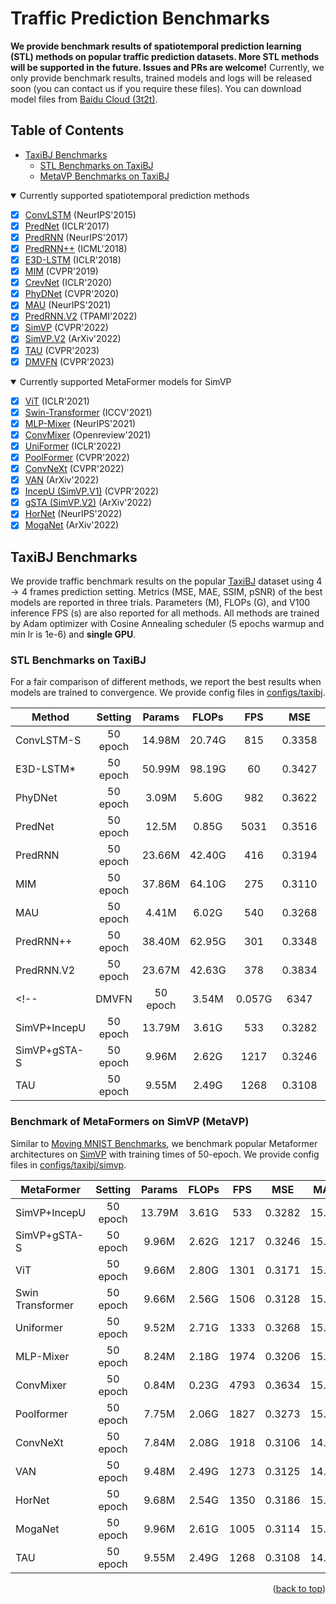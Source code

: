 # Traffic Prediction Benchmarks

**We provide benchmark results of spatiotemporal prediction learning (STL) methods on popular traffic prediction datasets. More STL methods will be supported in the future. Issues and PRs are welcome!** Currently, we only provide benchmark results, trained models and logs will be released soon (you can contact us if you require these files). You can download model files from [Baidu Cloud (3t2t)](https://pan.baidu.com/s/1dH3gS9pyl3SQP8mL2FBgoA?pwd=3t2t).

## Table of Contents

- [TaxiBJ Benchmarks](#taxibj-benchmarks)
    - [STL Benchmarks on TaxiBJ](#stl-benchmarks-on-taxibj)
    - [MetaVP Benchmarks on TaxiBJ](#benchmark-of-metaformers-on-simvp-metavp)

<details open>
<summary>Currently supported spatiotemporal prediction methods</summary>

- [x] [ConvLSTM](https://arxiv.org/abs/1506.04214) (NeurIPS'2015)
- [x] [PredNet](https://openreview.net/forum?id=B1ewdt9xe) (ICLR'2017)
- [x] [PredRNN](https://dl.acm.org/doi/abs/10.5555/3294771.3294855) (NeurIPS'2017)
- [x] [PredRNN++](https://arxiv.org/abs/1804.06300) (ICML'2018)
- [x] [E3D-LSTM](https://openreview.net/forum?id=B1lKS2AqtX) (ICLR'2018)
- [x] [MIM](https://arxiv.org/abs/1811.07490) (CVPR'2019)
- [x] [CrevNet](https://openreview.net/forum?id=B1lKS2AqtX) (ICLR'2020)
- [x] [PhyDNet](https://arxiv.org/abs/2003.01460) (CVPR'2020)
- [x] [MAU](https://openreview.net/forum?id=qwtfY-3ibt7) (NeurIPS'2021)
- [x] [PredRNN.V2](https://arxiv.org/abs/2103.09504v4) (TPAMI'2022)
- [x] [SimVP](https://arxiv.org/abs/2206.05099) (CVPR'2022)
- [x] [SimVP.V2](https://arxiv.org/abs/2211.12509) (ArXiv'2022)
- [x] [TAU](https://arxiv.org/abs/2206.12126) (CVPR'2023)
- [x] [DMVFN](https://arxiv.org/abs/2303.09875) (CVPR'2023)

</details>

<details open>
<summary>Currently supported MetaFormer models for SimVP</summary>

- [x] [ViT](https://arxiv.org/abs/2010.11929) (ICLR'2021)
- [x] [Swin-Transformer](https://arxiv.org/abs/2103.14030) (ICCV'2021)
- [x] [MLP-Mixer](https://arxiv.org/abs/2105.01601) (NeurIPS'2021)
- [x] [ConvMixer](https://arxiv.org/abs/2201.09792) (Openreview'2021)
- [x] [UniFormer](https://arxiv.org/abs/2201.09450) (ICLR'2022)
- [x] [PoolFormer](https://arxiv.org/abs/2111.11418) (CVPR'2022)
- [x] [ConvNeXt](https://arxiv.org/abs/2201.03545) (CVPR'2022)
- [x] [VAN](https://arxiv.org/abs/2202.09741) (ArXiv'2022)
- [x] [IncepU (SimVP.V1)](https://arxiv.org/abs/2206.05099) (CVPR'2022)
- [x] [gSTA (SimVP.V2)](https://arxiv.org/abs/2211.12509) (ArXiv'2022)
- [x] [HorNet](https://arxiv.org/abs/2207.14284) (NeurIPS'2022)
- [x] [MogaNet](https://arxiv.org/abs/2211.03295) (ArXiv'2022)

</details>


## TaxiBJ Benchmarks

We provide traffic benchmark results on the popular [TaxiBJ](https://arxiv.org/abs/1610.00081) dataset using $4\rightarrow 4$ frames prediction setting. Metrics (MSE, MAE, SSIM, pSNR) of the best models are reported in three trials. Parameters (M), FLOPs (G), and V100 inference FPS (s) are also reported for all methods. All methods are trained by Adam optimizer with Cosine Annealing scheduler (5 epochs warmup and min lr is 1e-6) and **single GPU**.

### **STL Benchmarks on TaxiBJ**

For a fair comparison of different methods, we report the best results when models are trained to convergence. We provide config files in [configs/taxibj](https://github.com/chengtan9907/OpenSTL/configs/taxibj).

| Method       |  Setting | Params |  FLOPs |  FPS |   MSE  |  MAE  |  SSIM  |  PSNR |   Download   |
|--------------|:--------:|:------:|:------:|:----:|:------:|:-----:|:------:|:-----:|:------------:|
| ConvLSTM-S   | 50 epoch | 14.98M | 20.74G |  815 | 0.3358 | 15.32 | 0.9836 | 39.45 | [model](https://github.com/chengtan9907/OpenSTL/releases/download/taxibj-weights/taxibj_convlstm_cos_ep50.pth) \| [log](https://github.com/chengtan9907/OpenSTL/releases/download/taxibj-weights/taxibj_convlstm_cos_ep50.log) |
| E3D-LSTM\*   | 50 epoch | 50.99M | 98.19G |   60 | 0.3427 | 14.98 | 0.9842 | 39.64 | [model](https://github.com/chengtan9907/OpenSTL/releases/download/taxibj-weights/taxibj_e3dlstm_cos_ep50.pth) \| [log](https://github.com/chengtan9907/OpenSTL/releases/download/taxibj-weights/taxibj_e3dlstm_cos_ep50.log) |
| PhyDNet      | 50 epoch |  3.09M |  5.60G |  982 | 0.3622 | 15.53 | 0.9828 | 39.46 | [model](https://github.com/chengtan9907/OpenSTL/releases/download/taxibj-weights/taxibj_phydnet_cos_ep50.pth) \| [log](https://github.com/chengtan9907/OpenSTL/releases/download/taxibj-weights/taxibj_phydnet_cos_ep50.log) |
| PredNet      | 50 epoch | 12.5M  |  0.85G | 5031 | 0.3516 | 15.91 | 0.9828 | 39.29 | [model](https://github.com/chengtan9907/OpenSTL/releases/download/taxibj-weights/taxibj_prednet_cos_ep50.pth) \| [log](https://github.com/chengtan9907/OpenSTL/releases/download/taxibj-weights/taxibj_prednet_cos_ep50.log) |
| PredRNN      | 50 epoch | 23.66M | 42.40G |  416 | 0.3194 | 15.31 | 0.9838 | 39.51 | [model](https://github.com/chengtan9907/OpenSTL/releases/download/taxibj-weights/taxibj_predrnn_cos_ep50.pth) \| [log](https://github.com/chengtan9907/OpenSTL/releases/download/taxibj-weights/taxibj_predrnn_cos_ep50.log) |
| MIM          | 50 epoch | 37.86M | 64.10G |  275 | 0.3110 | 14.96 | 0.9847 | 39.65 | [model](https://github.com/chengtan9907/OpenSTL/releases/download/taxibj-weights/taxibj_mim_cos_ep50.pth) \| [log](https://github.com/chengtan9907/OpenSTL/releases/download/taxibj-weights/taxibj_mim_cos_ep50.log) |
| MAU          | 50 epoch |  4.41M |  6.02G |  540 | 0.3268 | 15.26 | 0.9834 | 39.52 | [model](https://github.com/chengtan9907/OpenSTL/releases/download/taxibj-weights/taxibj_mau_cos_ep50.pth) \| [log](https://github.com/chengtan9907/OpenSTL/releases/download/taxibj-weights/taxibj_mau_cos_ep50.log) |
| PredRNN++    | 50 epoch | 38.40M | 62.95G |  301 | 0.3348 | 15.37 | 0.9834 | 39.47 | [model](https://github.com/chengtan9907/OpenSTL/releases/download/taxibj-weights/taxibj_predrnnpp_cos_ep50.pth) \| [log](https://github.com/chengtan9907/OpenSTL/releases/download/taxibj-weights/taxibj_predrnnpp_cos_ep50.log) |
| PredRNN.V2   | 50 epoch | 23.67M | 42.63G |  378 | 0.3834 | 15.55 | 0.9826 | 39.49 | [model](https://github.com/chengtan9907/OpenSTL/releases/download/taxibj-weights/taxibj_predrnnv2_cos_ep50.pth) \| [log](https://github.com/chengtan9907/OpenSTL/releases/download/taxibj-weights/taxibj_predrnnv2_cos_ep50.log) |
<!-- | DMVFN        | 50 epoch |  3.54M | 0.057G | 6347 | 0.3517 | 15.72 | 0.9833 | 39.33 | [model](https://github.com/chengtan9907/OpenSTL/releases/download/taxibj-weights/taxibj_dmvfn_cos_ep50.pth) \| [log](https://github.com/chengtan9907/OpenSTL/releases/download/taxibj-weights/taxibj_dmvfn_cos_ep50.log) | -->
| SimVP+IncepU | 50 epoch | 13.79M |  3.61G |  533 | 0.3282 | 15.45 | 0.9835 | 39.45 | [model](https://github.com/chengtan9907/OpenSTL/releases/download/taxibj-weights/taxibj_simvp_incepu_cos_ep50.pth) \| [log](https://github.com/chengtan9907/OpenSTL/releases/download/taxibj-weights/taxibj_simvp_incepu_cos_ep50.log) |
| SimVP+gSTA-S | 50 epoch |  9.96M |  2.62G | 1217 | 0.3246 | 15.03 | 0.9844 | 39.71 | [model](https://github.com/chengtan9907/OpenSTL/releases/download/taxibj-weights/taxibj_simvp_gsta_cos_ep50.pth) \| [log](https://github.com/chengtan9907/OpenSTL/releases/download/taxibj-weights/taxibj_simvp_gsta_cos_ep50.log) |
| TAU          | 50 epoch |  9.55M |  2.49G | 1268 | 0.3108 | 14.93 | 0.9848 | 39.74 | [model](https://github.com/chengtan9907/OpenSTL/releases/download/taxibj-weights/taxibj_tau_cos_ep50.pth) \| [log](https://github.com/chengtan9907/OpenSTL/releases/download/taxibj-weights/taxibj_tau_cos_ep50.log) |

### **Benchmark of MetaFormers on SimVP (MetaVP)**

Similar to [Moving MNIST Benchmarks](#moving-mnist-benchmarks), we benchmark popular Metaformer architectures on [SimVP](https://arxiv.org/abs/2211.12509) with training times of 50-epoch. We provide config files in [configs/taxibj/simvp](https://github.com/chengtan9907/OpenSTL/configs/taxibj/simvp/).

| MetaFormer       |  Setting | Params | FLOPs |  FPS |   MSE  |  MAE  |  SSIM  |  PSNR |   Download   |
|------------------|:--------:|:------:|:-----:|:----:|:------:|:-----:|:------:|:-----:|:------------:|
| SimVP+IncepU     | 50 epoch | 13.79M | 3.61G |  533 | 0.3282 | 15.45 | 0.9835 | 39.45 | [model](https://github.com/chengtan9907/OpenSTL/releases/download/taxibj-weights/taxibj_simvp_incepu_cos_ep50.pth) \| [log](https://github.com/chengtan9907/OpenSTL/releases/download/taxibj-weights/taxibj_simvp_incepu_cos_ep50.log) |
| SimVP+gSTA-S     | 50 epoch |  9.96M | 2.62G | 1217 | 0.3246 | 15.03 | 0.9844 | 39.71 | [model](https://github.com/chengtan9907/OpenSTL/releases/download/taxibj-weights/taxibj_simvp_gsta_cos_ep50.pth) \| [log](https://github.com/chengtan9907/OpenSTL/releases/download/taxibj-weights/taxibj_simvp_gsta_cos_ep50.log) |
| ViT              | 50 epoch |  9.66M | 2.80G | 1301 | 0.3171 | 15.15 | 0.9841 | 39.64 | [model](https://github.com/chengtan9907/OpenSTL/releases/download/taxibj-weights/taxibj_simvp_vit_cos_ep50.pth) \| [log](https://github.com/chengtan9907/OpenSTL/releases/download/taxibj-weights/taxibj_simvp_vit_cos_ep50.log) |
| Swin Transformer | 50 epoch |  9.66M | 2.56G | 1506 | 0.3128 | 15.07 | 0.9847 | 39.65 | [model](https://github.com/chengtan9907/OpenSTL/releases/download/taxibj-weights/taxibj_simvp_swin_cos_ep50.pth) \| [log](https://github.com/chengtan9907/OpenSTL/releases/download/taxibj-weights/taxibj_simvp_swin_cos_ep50.log) |
| Uniformer        | 50 epoch |  9.52M | 2.71G | 1333 | 0.3268 | 15.16 | 0.9844 | 39.64 | [model](https://github.com/chengtan9907/OpenSTL/releases/download/taxibj-weights/taxibj_simvp_uniformer_cos_ep50.pth) \| [log](https://github.com/chengtan9907/OpenSTL/releases/download/taxibj-weights/taxibj_simvp_uniformer_cos_ep50.log) |
| MLP-Mixer        | 50 epoch |  8.24M | 2.18G | 1974 | 0.3206 | 15.37 | 0.9841 | 39.49 | [model](https://github.com/chengtan9907/OpenSTL/releases/download/taxibj-weights/taxibj_simvp_mlpmixer_cos_ep50.pth) \| [log](https://github.com/chengtan9907/OpenSTL/releases/download/taxibj-weights/taxibj_simvp_mlpmixer_cos_ep50.log) |
| ConvMixer        | 50 epoch |  0.84M | 0.23G | 4793 | 0.3634 | 15.63 | 0.9831 | 39.41 | [model](https://github.com/chengtan9907/OpenSTL/releases/download/taxibj-weights/taxibj_simvp_convmixer_cos_ep50.pth) \| [log](https://github.com/chengtan9907/OpenSTL/releases/download/taxibj-weights/taxibj_simvp_convmixer_cos_ep50.log) |
| Poolformer       | 50 epoch |  7.75M | 2.06G | 1827 | 0.3273 | 15.39 | 0.9840 | 39.46 | [model](https://github.com/chengtan9907/OpenSTL/releases/download/taxibj-weights/taxibj_simvp_poolformer_cos_ep50.pth) \| [log](https://github.com/chengtan9907/OpenSTL/releases/download/taxibj-weights/taxibj_simvp_poolformer_cos_ep50.log) |
| ConvNeXt         | 50 epoch |  7.84M | 2.08G | 1918 | 0.3106 | 14.90 | 0.9845 | 39.76 | [model](https://github.com/chengtan9907/OpenSTL/releases/download/taxibj-weights/taxibj_simvp_convnext_cos_ep50.pth) \| [log](https://github.com/chengtan9907/OpenSTL/releases/download/taxibj-weights/taxibj_simvp_convnext_cos_ep50.log) |
| VAN              | 50 epoch |  9.48M | 2.49G | 1273 | 0.3125 | 14.96 | 0.9848 | 39.72 | [model](https://github.com/chengtan9907/OpenSTL/releases/download/taxibj-weights/taxibj_simvp_van_cos_ep50.pth) \| [log](https://github.com/chengtan9907/OpenSTL/releases/download/taxibj-weights/taxibj_simvp_van_cos_ep50.log) |
| HorNet           | 50 epoch |  9.68M | 2.54G | 1350 | 0.3186 | 15.01 | 0.9843 | 39.66 | [model](https://github.com/chengtan9907/OpenSTL/releases/download/taxibj-weights/taxibj_simvp_hornet_cos_ep50.pth) \| [log](https://github.com/chengtan9907/OpenSTL/releases/download/taxibj-weights/taxibj_simvp_hornet_cos_ep50.log) |
| MogaNet          | 50 epoch |  9.96M | 2.61G | 1005 | 0.3114 | 15.06 | 0.9847 | 39.70 | [model](https://github.com/chengtan9907/OpenSTL/releases/download/taxibj-weights/taxibj_simvp_moganet_cos_ep50.pth) \| [log](https://github.com/chengtan9907/OpenSTL/releases/download/taxibj-weights/taxibj_simvp_moganet_cos_ep50.log) |
| TAU              | 50 epoch |  9.55M | 2.49G | 1268 | 0.3108 | 14.93 | 0.9848 | 39.74 | [model](https://github.com/chengtan9907/OpenSTL/releases/download/taxibj-weights/taxibj_tau_cos_ep50.pth) \| [log](https://github.com/chengtan9907/OpenSTL/releases/download/taxibj-weights/taxibj_tau_cos_ep50.log) |

<p align="right">(<a href="#top">back to top</a>)</p>
